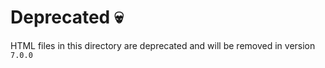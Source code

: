 # Deprecated :skull:

HTML files in this directory are deprecated and will be removed in version `7.0.0`
